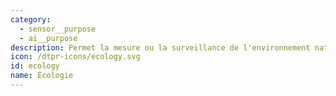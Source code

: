 ```yaml
---
category:
  - sensor__purpose
  - ai__purpose
description: Permet la mesure ou la surveillance de l'environnement naturel.
icon: /dtpr-icons/ecology.svg
id: ecology
name: Écologie
---
```


